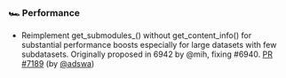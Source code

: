 ### 🏎 Performance

- Reimplement get_submodules_() without get_content_info() for substantial performance boosts especially for large datasets with few subdatasets. Originally proposed in 6942 by @mih, fixing #6940.  [PR #7189](https://github.com/datalad/datalad/pull/7189) (by [@adswa](https://github.com/adswa))
